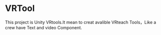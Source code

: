 # VRTool
This project is Unity VRtools.It mean to creat avalible VRteach Tools，Like a crew have Text and video Component. 
